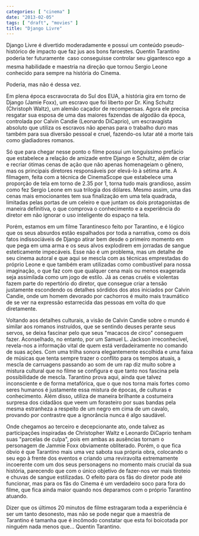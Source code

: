 ```yaml
---
categories: [ "cinema" ]
date: "2013-02-05"
tags: [ "draft", "movies" ]
title: "Django Livre"
---
```

Django Livre é divertido moderadamente e possui um conteúdo
pseudo-histórico de impacto que faz jus aos bons faroestes. Quentin
Tarantino poderia ter futuramente  caso conseguisse controlar seu
gigantesco ego  a mesma habilidade e maestria na direção que tornou
Sergio Leone conhecido para sempre na história do Cinema.

Poderia, mas não é dessa vez.

Em plena época escravocrata do Sul dos EUA, a história gira em torno
de Django (Jamie Foxx), um escravo que foi liberto por Dr. King Schultz
(Christoph Waltz), um alemão caçador de recompensas. Agora ele precisa
resgatar sua esposa de uma das maiores fazendas de algodão da época,
controlada por Calvin Candie (Leonardo DiCaprio), um escravagista absoluto
que utiliza os escravos não apenas para o trabalho duro mas também
para sua diversão pessoal e cruel, fazendo-os lutar até a morte tais
como gladiadores romanos.

Só que para chegar nesse ponto o filme possui um longuíssimo prefácio
que estabelece a relação de amizade entre Django e Schultz, além de
criar e recriar ótimas cenas de ação que não apenas homenageiam
o gênero, mas os principais diretores responsáveis por elevá-lo
à sétima arte. A filmagem, feita com a técnica de CinemaScope que
estabelece uma proporção de tela em torno de 2.35 por 1, torna tudo mais
grandioso, assim como fez Sergio Leone em sua trilogia dos dólares. Mesmo
assim, uma das cenas mais emocionantes tem sua finalização em uma
tela quadrada, limitadas pelas portas de um celeiro e que juntam os dois
protagonistas de maneira definitiva, o que comprova o conhecimento e a
experiência do diretor em não ignorar o uso inteligente do espaço na
tela.

Porém, estamos em um filme Tarantinesco feito por Tarantino, e é lógico
que os seus absurdos estão espalhados por toda a narrativa, como os dois
fatos indissociáveis de Django atirar bem desde o primeiro momento em
que pega em uma arma e os seus alvos explodirem em jorradas de sangue
esteticamente impecáveis. Esse não é um problema, mas um detalhe de
seu cinema autoral e que aqui se mescla com as técnicas emprestadas do
próprio Leone e que também eram utilizadas como combustível para nossa
imaginação, o que faz com que qualquer cena mais ou menos exagerada seja
assimilada como um jogo de estilo. Já as cenas cruéis e violentas fazem
parte do repertório do diretor, que consegue criar a tensão justamente
escondendo os detalhes sórdidos dos atos iniciados por Calvin Candie,
onde um homem devorado por cachorros é muito mais traumático de se
ver na expressão estarrecida das pessoas em volta do que diretamente.

Voltando aos detalhes culturais, a visão de Calvin Candie sobre o mundo
é similar aos romanos instruídos, que se sentindo deuses perante seus
servos, se deixa fascinar pelo que seus "macacos de circo" conseguem
fazer. Aconselhado, no entanto, por um Samuel L. Jackson irreconhecível,
revela-nos a informação vital de quem está verdadeiramente no comando
de suas ações. Com uma trilha sonora elegantemente escolhida e uma
faixa de músicas que tenta sempre trazer o conflito para os tempos
atuais, a mescla de carruagens passando ao som de um rap diz muito sobre
a mistura cultural que no filme se configura e que tanto nos fascina
pela possibilidade de mescla. Tarantino prova aqui, ainda que talvez
inconsciente e de forma metafórica, que o que nos torna mais fortes
como seres humanos é justamente essa mistura de épocas, de culturas
e conhecimento. Além disso, utiliza de maneira brilhante a costumeira
surpresa dos cidadãos que veem um forasteiro por suas bandas pela mesma
estranheza a respeito de um negro em cima de um cavalo, provando por
contrastre que a ignorância nunca é algo saudável.

Onde chegamos ao terceiro e decepcionante ato, onde talvez as
participações inspiradas de Christopher Waltz e Leonardo DiCaprio tenham
suas "parcelas de culpa", pois em ambas as ausências tornam o personagem
de Jammie Foxx obviamente obliterado. Porém, o que fica óbvio é que
Tarantino mais uma vez sabota sua própria obra, colocando o seu ego à
frente dos eventos e criando uma reviravolta extremamente incoerente
com um dos seus personagens no momento mais crucial da sua história,
parecendo que com o único objetivo de fazer-nos ver mais tiroteio e
chuvas de sangue estilizadas. O efeito para os fãs do diretor pode
até funcionar, mas para os fãs do Cinema é um verdadeiro soco para
fora do filme, que fica ainda maior quando nos deparamos com o próprio
Tarantino atuando.

Dizer que os últimos 20 minutos de filme estragaram toda a experiência
é ser um tanto desonesto, mas não se pode negar que a maestria de
Tarantino é tamanha que é incômodo constatar que esta foi boicotada
por ninguém nada menos que... Quentin Tarantino.

